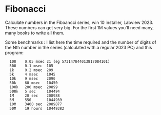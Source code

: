 # Fibonacci
Calculate numbers in the Fiboancci series, win 10 installer, Labview 2023.
These numbers can get very big. For the first 1M values you'll need many, many books to write all them.

Some benchmarks :
I list here the time required and the number of digits of the Nth number in the series (calculated with a regular 2023 PC) and this program:

      100    0.05 msec 21 (eg 573147844013817084101)
      500    0.1 msec  105
      1k     0.2 msec  209    
      5k     4 msec    1045
      10k    9 msec    2090
      50k    60 msec   10450
      100k   200 msec  20899
      500k   5 sec     104494
      1M     20 sec    208988
      5M     550       1044939
      10M    3400 sec  2089877
      50M    19 hours  10449382
